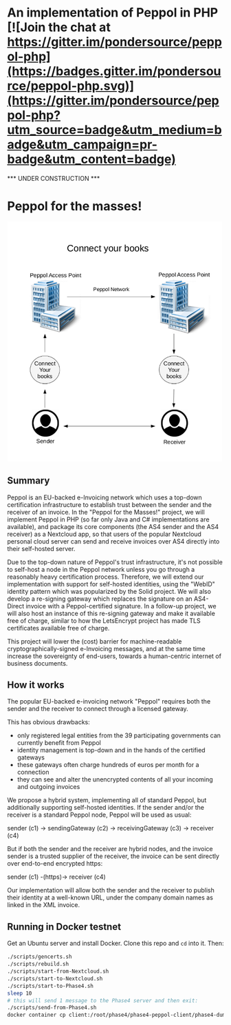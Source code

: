 # An implementation of Peppol in PHP [![Join the chat at https://gitter.im/pondersource/peppol-php](https://badges.gitter.im/pondersource/peppol-php.svg)](https://gitter.im/pondersource/peppol-php?utm_source=badge&utm_medium=badge&utm_campaign=pr-badge&utm_content=badge)


*** UNDER CONSTRUCTION ***

# Peppol for the masses!

<img src="https://github.com/pondersource/peppol-php/blob/main/docs/pics/connectyoutbooks.png?raw=true" width="500"/>

## Summary
Peppol is an EU-backed e-Invoicing network which uses a top-down certification infrastructure to establish trust between the sender and the receiver of an invoice.
In the "Peppol for the Masses!" project, we will implement Peppol in PHP (so far only Java and C# implementations are available), and package its core components (the AS4 sender and the AS4 receiver) as a Nextcloud app, so that users of the popular Nextcloud personal cloud server can send and receive invoices over AS4 directly into their self-hosted server.

Due to the top-down nature of Peppol's trust infrastructure, it's not possible to self-host a node in the Peppol network unless you go through a reasonably heavy certification process. Therefore, we will extend our implementation with support for self-hosted identities, using the "WebID" identity pattern which was popularized by the Solid project. We will also develop a re-signing gateway which replaces the signature on an AS4-Direct invoice with a Peppol-certified signature. In a follow-up project, we will also host an instance of this re-signing gateway and make it available free of charge, similar to how the LetsEncrypt project has made TLS certificates available free of charge.

This project will lower the (cost) barrier for machine-readable cryptographically-signed e-Invoicing messages, and at the same time increase the sovereignty of end-users, towards a human-centric internet of business documents.

## How it works
The popular EU-backed e-invoicing network "Peppol" requires both the sender and the receiver to connect through a licensed gateway.

This has obvious drawbacks:
* only registered legal entities from the 39 participating governments can currently benefit from Peppol
* identity management is top-down and in the hands of the certified gateways
* these gateways often charge hundreds of euros per month for a connection
* they can see and alter the unencrypted contents of all your incoming and outgoing invoices

We propose a hybrid system, implementing all of standard Peppol, but additionally supporting self-hosted identities. If the sender and/or the receiver is a standard Peppol node, Peppol will be used as usual:

sender (c1) -> sendingGateway (c2) -> receivingGateway (c3) -> receiver (c4)

But if both the sender and the receiver are hybrid nodes, and the invoice sender is a trusted supplier of the receiver, the invoice can be sent directly over end-to-end encrypted https:

sender (c1) -(https)-> receiver (c4)

Our implementation will allow both the sender and the receiver to publish their identity at a well-known URL, under the company domain names as linked in the XML invoice.

## Running in Docker testnet

Get an Ubuntu server and install Docker. Clone this repo and `cd` into it. Then:

```sh
./scripts/gencerts.sh
./scripts/rebuild.sh
./scripts/start-from-Nextcloud.sh
./scripts/start-to-Nextcloud.sh
./scripts/start-to-Phase4.sh
sleep 10
# this will send 1 message to the Phase4 server and then exit:
./scripts/send-from-Phase4.sh
docker container cp client:/root/phase4/phase4-peppol-client/phase4-dumps .
```


